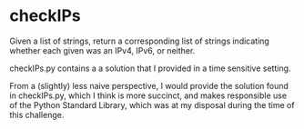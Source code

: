 # checkIPs

Given a list of strings, return a corresponding list of strings indicating whether each given was an IPv4, IPv6, or neither.

checkIPs.py contains a a solution that I provided in a time sensitive setting. 

From a (slightly) less naive perspective, I would provide the solution found in checkIPs.py, which I think is more succinct, and makes responsible use of the Python Standard Library, which was at my disposal during the time of this challenge.
